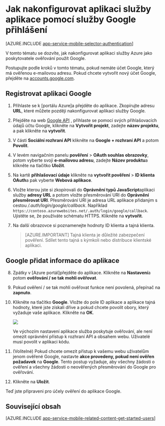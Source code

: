 <properties
    pageTitle="Postup při konfiguraci Google ověřování aplikace aplikace služby"
    description="Zjistěte, jak nastavit Google ověřování pro aplikaci služby aplikace."
    services="app-service"
    documentationCenter=""
    authors="mattchenderson"
    manager="erikre"
    editor=""/>

<tags
    ms.service="app-service-mobile"
    ms.workload="mobile"
    ms.tgt_pltfrm="na"
    ms.devlang="multiple"
    ms.topic="article"
    ms.date="10/01/2016"
    ms.author="mahender"/>

# <a name="how-to-configure-your-app-service-application-to-use-google-login"></a>Jak nakonfigurovat aplikaci služby aplikace pomocí služby Google přihlášení

[AZURE.INCLUDE [app-service-mobile-selector-authentication](../../includes/app-service-mobile-selector-authentication.md)]

V tomto tématu se dozvíte, jak nakonfigurovat aplikaci služby Azure jako poskytovatele ověřování použít Google.

Postupujte podle kroků v tomto tématu, pokud nemáte účet Google, který má ověřenou e-mailovou adresu. Pokud chcete vytvořit nový účet Google, přejděte na [accounts.google.com](http://go.microsoft.com/fwlink/p/?LinkId=268302).

## <a name="register"> </a>Registrovat aplikaci Google

1. Přihlaste se k [portálu Azure]a přejděte do aplikace. Zkopírujte adresu **URL**, které můžete později nakonfigurovat aplikaci služby Google.

2. Přejděte na web [Google API](http://go.microsoft.com/fwlink/p/?LinkId=268303) , přihlaste se pomocí svých přihlašovacích údajů účtu Google, klikněte na **Vytvořit projekt**, zadejte **název projektu**, a pak klikněte na **vytvořit**.

3. V části **Sociální rozhraní API** klikněte na **Google + rozhraní API** a potom **Povolit**.

4. V levém navigačním panelu **pověření** > **OAuth souhlas obrazovky**, potom vyberte svoji **e-mailovou adresu**, zadejte **Název produktu**a klikněte na tlačítko **Uložit**.

5. Na kartě **přihlašovací údaje** klikněte na **vytvořit pověření** > **ID klienta OAuth**a pak vyberte **Webová aplikace**.

6. Vložte kterou jste si zkopírovali do **Oprávnění typů JavaScript**aplikaci služby **adresy URL** a potom vložte přesměrování URI do **Oprávnění přesměrovat URI**. Přesměrování URI je adresa URL aplikace přidaným s cestou _/.auth/login/google/callback_. Například `https://contoso.azurewebsites.net/.auth/login/google/callback`. Ujistěte se, že používáte schématu HTTPS. Klikněte na **vytvořit**.

7. Na další obrazovce si poznamenejte hodnoty ID klienta a tajná klienta.


    > [AZURE.IMPORTANT]
    Tajná klienta je důležité zabezpečení pověření. Sdílet tento tajná s kýmkoli nebo distribuce klientské aplikaci.


## <a name="secrets"> </a>Google přidat informace do aplikace

8. Zpátky v [Azure portál]přejděte do aplikace. Klikněte na **Nastavení**a potom **ověřování / se tak mohli ověřovat**.

9. Pokud ověření / se tak mohli ověřovat funkce není povolená, přepínač na **zapnuto**.

10. Klikněte na tlačítko **Google**. Vložte do pole ID aplikace a aplikace tajná hodnoty, které jste získali dříve a pokud chcete povolit obory, který vyžaduje vaše aplikace. Klikněte na **OK**.

    ![][1]

    Ve výchozím nastavení aplikace služba poskytuje ověřování, ale není omezit oprávnění přístup k rozhraní API a obsahem webu. Uživatelé musí povolit v aplikaci kódu.

17. (Volitelné) Pokud chcete omezit přístup k vašemu webu uživatelům jenom ověřené Google, nastavte **akce provedeny, pokud není ověřen požadavek** na **Google**. Tento postup vyžaduje, aby všechny žádosti o ověření a všechny žádosti o neověřených přesměrováni do Google pro ověřování.

12. Klikněte na **Uložit**.

Teď jste připraveni pro účely ověření do aplikace Google.

## <a name="related-content"> </a>Související obsah

[AZURE.INCLUDE [app-service-mobile-related-content-get-started-users](../../includes/app-service-mobile-related-content-get-started-users.md)]


<!-- Anchors. -->

<!-- Images. -->

[0]: ./media/app-service-mobile-how-to-configure-google-authentication/mobile-app-google-redirect.png
[1]: ./media/app-service-mobile-how-to-configure-google-authentication/mobile-app-google-settings.png

<!-- URLs. -->

[Google apis]: http://go.microsoft.com/fwlink/p/?LinkId=268303

[Azure portálu]: https://portal.azure.com/

